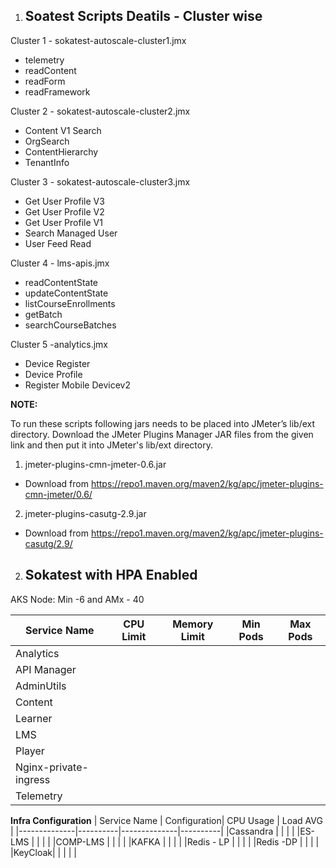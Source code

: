 1. ## Soatest Scripts Deatils - Cluster wise ##

Cluster 1 - sokatest-autoscale-cluster1.jmx
- telemetry 
- readContent 
- readForm
- readFramework


Cluster 2 - sokatest-autoscale-cluster2.jmx
- Content V1 Search
- OrgSearch
- ContentHierarchy
- TenantInfo 

Cluster 3 - sokatest-autoscale-cluster3.jmx
- Get User Profile V3
- Get User Profile V2
- Get User Profile V1
- Search Managed User 
- User Feed Read

Cluster 4 - lms-apis.jmx
- readContentState
- updateContentState
- listCourseEnrollments
- getBatch 
- searchCourseBatches 

Cluster 5 -analytics.jmx
- Device Register
- Device Profile
- Register Mobile Devicev2

**NOTE:**

To run these scripts following jars needs to be placed into JMeter’s lib/ext directory. Download the JMeter Plugins Manager JAR files from the given link and then put it into JMeter's lib/ext directory.

1. jmeter-plugins-cmn-jmeter-0.6.jar 
  - Download from https://repo1.maven.org/maven2/kg/apc/jmeter-plugins-cmn-jmeter/0.6/
2. jmeter-plugins-casutg-2.9.jar
  - Download from https://repo1.maven.org/maven2/kg/apc/jmeter-plugins-casutg/2.9/




2. ## Sokatest with HPA Enabled ##

AKS Node: Min -6 and AMx - 40 

| Service Name | CPU Limit| Memory Limit | Min Pods | Max Pods |
|--------------|----------|--------------|----------|----------|
|Analytics    |     |     |             |           |          |
|API Manager    |     |     |             |           |          |
|AdminUtils    |     |     |             |           |          |
|Content   |     |     |             |           |          |
|Learner   |     |     |             |           |          |
|LMS  |     |     |             |           |          |
|Player    |     |     |             |           |          |
|Nginx-private-ingress    |     |     |             |           |          |
|Telemetry    |     |     |             |           |          |


**Infra Configuration**
| Service Name | Configuration| CPU Usage | Load AVG |
|--------------|----------|--------------|----------|
|Cassandra    |          |              |          |
|ES-LMS       |          |              |          |
|COMP-LMS     |          |              |          |
|KAFKA        |          |              |          |
|Redis - LP   |          |              |          |
|Redis -DP    |          |              |          |
|KeyCloak|    |          |              |          |




